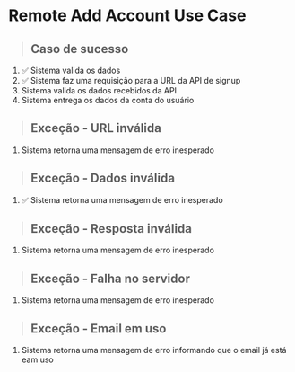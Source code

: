# Remote Add Account Use Case

> ## Caso de sucesso
1. ✅ Sistema valida os dados
2. ✅ Sistema faz uma requisição para a URL da API de signup
3. Sistema valida os dados recebidos da API
4. Sistema entrega os dados da conta do usuário

> ## Exceção - URL inválida
1. Sistema retorna uma mensagem de erro inesperado

> ## Exceção - Dados inválida
1. ✅ Sistema retorna uma mensagem de erro inesperado

> ## Exceção - Resposta inválida
1. Sistema retorna uma mensagem de erro inesperado

> ## Exceção - Falha no servidor
1. Sistema retorna uma mensagem de erro inesperado

> ## Exceção - Email em uso
1. Sistema retorna uma mensagem de erro informando que o email já está eam uso
